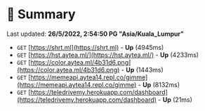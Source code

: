 # 📖 Summary
Last updated: **26/5/2022, 2:54:50 PG "Asia/Kuala_Lumpur"**

- `GET` [https://shrt.ml](https://shrt.ml) - **Up** (4945ms)
- `GET` [https://hst.aytea.ml/](https://hst.aytea.ml/) - **Up** (4233ms)
- `GET` [https://color.aytea.ml/4b31d6.png](https://color.aytea.ml/4b31d6.png) - **Up** (1443ms)
- `GET` [https://memeapi.aytea14.repl.co/gimme](https://memeapi.aytea14.repl.co/gimme) - **Up** (8132ms)
- `GET` [https://teledrivemy.herokuapp.com/dashboard](https://teledrivemy.herokuapp.com/dashboard) - **Up** (21ms)
